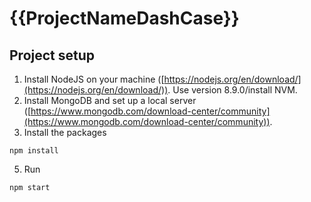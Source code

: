 # {{ProjectNameDashCase}}

## Project setup
1. Install NodeJS on your machine ([https://nodejs.org/en/download/](https://nodejs.org/en/download/)). Use version 8.9.0/install NVM.
2. Install MongoDB and set up a local server ([https://www.mongodb.com/download-center/community](https://www.mongodb.com/download-center/community)).
3. Install the packages
```
npm install
```
5. Run
```
npm start
```
